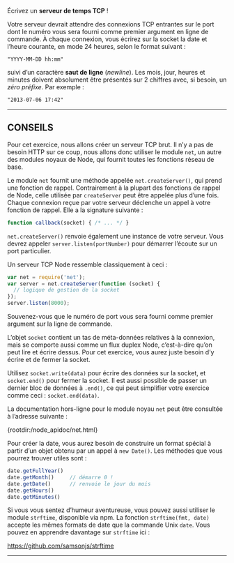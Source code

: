 Écrivez un **serveur de temps TCP** !

Votre serveur devrait attendre des connexions TCP entrantes sur le port dont
le numéro vous sera fourni comme premier argument en ligne de commande.  À
chaque connexion, vous écrirez sur la socket la date et l’heure courante, en
mode 24 heures, selon le format suivant :

```
"YYYY-MM-DD hh:mm"
```

suivi d’un caractère **saut de ligne** (*newline*).  Les mois, jour, heures et
minutes doivent absolument être présentés sur 2 chiffres avec, si besoin, un
*zéro préfixe*.  Par exemple :

```
"2013-07-06 17:42"
```

----------------------------------------------------------------------

## CONSEILS

Pour cet exercice, nous allons créer un serveur TCP brut.  Il n’y a pas de
besoin HTTP sur ce coup, nous allons donc utiliser le module `net`, un autre
des modules noyaux de Node, qui fournit toutes les fonctions réseau de base.

Le module `net` fournit une méthode appelée `net.createServer()`, qui prend
une fonction de rappel.  Contrairement à la plupart des fonctions de rappel
de Node, celle utilisée par `createServer` peut être appelée plus d’une fois.
Chaque connexion reçue par votre serveur déclenche un appel à votre fonction
de rappel.  Elle a la signature suivante :

```js
function callback(socket) { /* ... */ }
```

`net.createServer()` renvoie également une instance de votre serveur. Vous
devrez appeler `server.listen(portNumber)` pour démarrer l’écoute sur un
port particulier.

Un serveur TCP Node ressemble classiquement à ceci :

```js
var net = require('net');
var server = net.createServer(function (socket) {
  // logique de gestion de la socket
});
server.listen(8000);
```

Souvenez-vous que le numéro de port vous sera fourni comme premier argument
sur la ligne de commande.

L’objet `socket` contient un tas de méta-données relatives à la connexion,
mais se comporte aussi comme un flux duplex Node, c’est-à-dire qu’on peut
lire et écrire dessus.  Pour cet exercice, vous aurez juste besoin d’y écrire
et de fermer la socket.

Utilisez `socket.write(data)` pour écrire des données sur la socket, et
`socket.end()` pour fermer la socket.  Il est aussi possible de passer un
dernier bloc de données à `.end()`, ce qui peut simplifier votre exercice
comme ceci : `socket.end(data)`.

La documentation hors-ligne pour le module noyau `net` peut être consultée
à l’adresse suivante :

  {rootdir:/node_apidoc/net.html}

Pour créer la date, vous aurez besoin de construire un format spécial à partir
d’un objet obtenu par un appel à `new Date()`.  Les méthodes que vous pourrez
trouver utiles sont :

```js
date.getFullYear()
date.getMonth()     // démarre 0 !
date.getDate()      // renvoie le jour du mois
date.getHours()
date.getMinutes()
```

Si vous vous sentez d’humeur aventureuse, vous pouvez aussi utiliser le module
`strftime`, disponible via npm.  La fonction `strftime(fmt, date)` accepte les
mêmes formats de date que la commande Unix `date`.  Vous pouvez en apprendre
davantage sur `strftime` ici :

  https://github.com/samsonjs/strftime

----------------------------------------------------------------------
